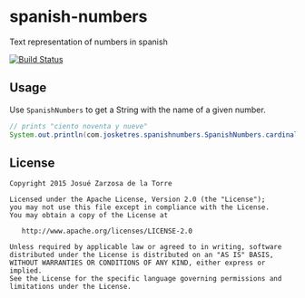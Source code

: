 # spanish-numbers
Text representation of numbers in spanish

[![Build Status](https://travis-ci.org/josketres/spanish-numbers.svg?branch=master)](https://travis-ci.org/josketres/spanish-numbers)

Usage
---
Use `SpanishNumbers` to get a String with the name of a given number.
```java
// prints "ciento noventa y nueve"
System.out.println(com.josketres.spanishnumbers.SpanishNumbers.cardinal(199));
```

License
-------

    Copyright 2015 Josué Zarzosa de la Torre

    Licensed under the Apache License, Version 2.0 (the "License");
    you may not use this file except in compliance with the License.
    You may obtain a copy of the License at

       http://www.apache.org/licenses/LICENSE-2.0

    Unless required by applicable law or agreed to in writing, software
    distributed under the License is distributed on an "AS IS" BASIS,
    WITHOUT WARRANTIES OR CONDITIONS OF ANY KIND, either express or implied.
    See the License for the specific language governing permissions and
    limitations under the License.
